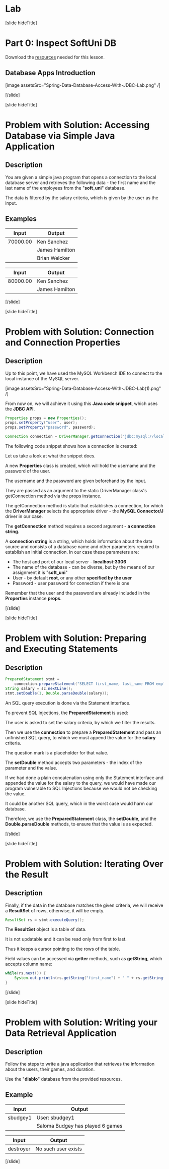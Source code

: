 # Lab

[slide hideTitle]

# Part 0: Inspect SoftUni DB

Download the [resources](https://videos.softuni.org/resources/java/Java-ORM-And-Spring-Data/lab_resources_database_data_database_access_with_JDBC.zip) needed for this lesson.

## Database Apps Introduction

[image assetsSrc="Spring-Data-Database-Access-With-JDBC-Lab.png" /]

[/slide]

[slide hideTitle]

# Problem with Solution: Accessing Database via Simple Java Application 

## Description 
You are given a simple java program that opens a connection to the local database server and retrieves the following data - the first name and the last name of the employees from the "**soft_uni**" database. 

The data is filtered by the salary criteria, which is given by the user as the input. 

## Examples

| **Input** | **Output** |
|---|---|
| 70000.00   | Ken Sanchez |
||James Hamilton |
||Brian Welcker |

| **Input** | **Output** |
|---|---|
| 80000.00  | Ken Sanchez |
||James Hamilton   |

[/slide]

[slide hideTitle]

# Problem with Solution: Connection and Connection Properties

## Description 
Up to this point, we have used the MySQL Workbench IDE to connect to the local instance of the MySQL server. 

[image assetsSrc="Spring-Data-Database-Access-With-JDBC-Lab(1).png" /]

From now on, we will achieve it using this **Java code snippet**, which uses the **JDBC API**.

```java
Properties props = new Properties();
props.setProperty("user", user);
props.setProperty("password", password);

Connection connection = DriverManager.getConnection("jdbc:mysql://localhost:3306/soft_uni", props);
```

The following code snippet shows how a connection is created:

Let us take a look at what the snippet does. 

A new **Properties** class is created, which will hold the username and the password of the user. 

The username and the password are given beforehand by the input. 

They are passed as an argument to the static DriverManager class's getConnection method via the props instance.

The getConnection method is static that establishes a connection, for which the **DriverManager** selects the appropriate driver - the **MySQL Connector/J** driver in our case.

The **getConnection** method requires a second argument - **a connection string**. 

A **connection string** is a string, which holds information about the data source and consists of a database name and other parameters required to establish an initial connection. In our case these parameters are:

- The host and port of our local server - **localhost:3306**
- The name of the database - can be diverse, but by the means of our assignment it is "**soft_uni**"
- User - by default **root**, or any other **specified by the user**
- Password - user password for connection if there is one


Remember that the user and the password are already included in the **Properties** instance **props**.


[/slide]

[slide hideTitle]

# Problem with Solution: Preparing and Executing Statements

## Description 
```java
PreparedStatement stmt =
    connection.prepareStatement("SELECT first_name, last_name FROM employees WHERE salary > ?");
String salary = sc.nextLine();
stmt.setDouble(1, Double.parseDouble(salary));
```

An SQL query execution is done via the Statement interface. 

To prevent SQL Injections, the **PreparedStatement** is used: 

The user is asked to set the salary criteria, by which we filter the results.

Then we use the **connection** to prepare a **PreparedStatement** and pass an unfinished SQL query, to which we must append the value for the **salary** criteria. 

The question mark is a placeholder for that value. 

The **setDouble** method accepts two parameters - the index of the parameter and the value. 

If we had done a plain concatenation using only the Statement interface and appended the value for the salary to the query, we would have made our program vulnerable to SQL Injections because we would not be checking the value. 

It could be another SQL query, which in the worst case would harm our database. 

Therefore, we use the **PreparedStatement** class, the **setDouble**, and the **Double.parseDouble** methods, to ensure that the value is as expected.


[/slide]

[slide hideTitle]

# Problem with Solution: Iterating Over the Result

## Description 

Finally, if the data in the database matches the given criteria, we will receive a **ResultSet** of rows, otherwise, it will be empty. 

```java
ResultSet rs = stmt.executeQuery();
```

The **ResultSet** object is a table of data. 

It is not updatable and it can be read only from first to last. 

Thus it keeps a cursor pointing to the rows of the table. 

Field values can be accessed via **getter** methods, such as **getString**, which accepts column name:

```java
while(rs.next()) {
    System.out.println(rs.getString("first_name") + " " + rs.getString("last_name"));
}
```

[/slide]

[slide hideTitle]

# Problem with Solution: Writing your Data Retrieval Application

## Description 
Follow the steps to write a java application that retrieves the information about the users, their games, and duration. 

Use the "**diablo**" database from the provided resources. 

## Example

| **Input** | **Output** |
|---|---|
| sbudgey1   | User: sbudgey1|
||Saloma Budgey has played 6 games|


| **Input** | **Output** |
|---|---|
| destroyer  | No such user exists  |

[/slide]


